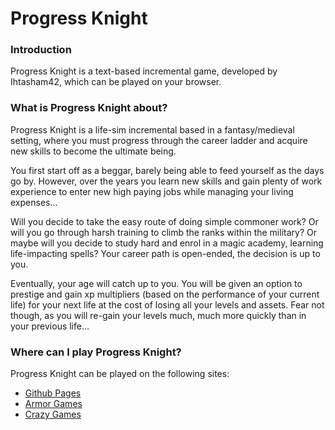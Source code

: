 # Progress Knight

### Introduction
Progress Knight is a text-based incremental game, developed by Ihtasham42, which can be played on your browser.

### What is Progress Knight about?
Progress Knight is a life-sim incremental based in a fantasy/medieval setting, where you must progress through the career ladder and acquire new skills to become the ultimate being.

You first start off as a beggar, barely being able to feed yourself as the days go by. However, over the years you learn new skills and gain plenty of work experience to enter new high paying jobs while managing your living expenses...

Will you decide to take the easy route of doing simple commoner work? Or will you go through harsh training to climb the ranks within the military? Or maybe will you decide to study hard and enrol in a magic academy, learning life-impacting spells? Your career path is open-ended, the decision is up to you.

Eventually, your age will catch up to you. You will be given an option to prestige and gain xp multipliers (based on the performance of your current life) for your next life at the cost of losing all your levels and assets. Fear not though, as you will re-gain your levels much, much more quickly than in your previous life...

### Where can I play Progress Knight?
Progress Knight can be played on the following sites:  
- [Github Pages](https://ihtasham42.github.io/progress-knight/)  
- [Armor Games](https://armorgames.com/progress-knight-game/19095)
- [Crazy Games](https://www.crazygames.com/game/progress-knight)
